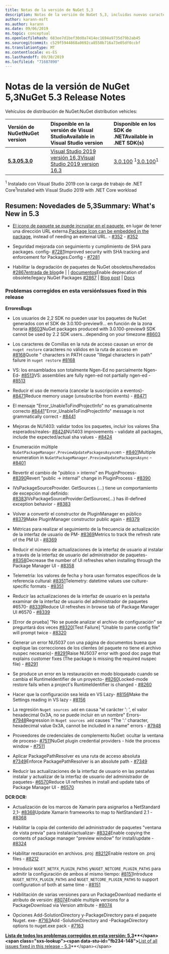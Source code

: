 ```yaml
---
title: Notas de la versión de NuGet 5,3
description: Notas de la versión de NuGet 5,3, incluidas nuevas características, correcciones de errores y DCR.
author: karann-msft
ms.author: karann
ms.date: 09/06/2019
ms.topic: conceptual
ms.openlocfilehash: 683ee7d1bef30d0a7414ec1694a9735d79b2ab45
ms.sourcegitcommit: c529f5944868a0692ca8550b716a73e05df0ccbf
ms.translationtype: MT
ms.contentlocale: es-ES
ms.lasthandoff: 09/30/2019
ms.locfileid: "71687890"
---
```

# <a name="nuget-53-release-notes"></a><span data-ttu-id="fb234-103">Notas de la versión de NuGet 5,3</span><span class="sxs-lookup"><span data-stu-id="fb234-103">NuGet 5.3 Release Notes</span></span>

<span data-ttu-id="fb234-104">Vehículos de distribución de NuGet:</span><span class="sxs-lookup"><span data-stu-id="fb234-104">NuGet distribution vehicles:</span></span>

| <span data-ttu-id="fb234-105">Versión de NuGet</span><span class="sxs-lookup"><span data-stu-id="fb234-105">NuGet version</span></span> | <span data-ttu-id="fb234-106">Disponible en la versión de Visual Studio</span><span class="sxs-lookup"><span data-stu-id="fb234-106">Available in Visual Studio version</span></span>| <span data-ttu-id="fb234-107">Disponible en los SDK de .NET</span><span class="sxs-lookup"><span data-stu-id="fb234-107">Available in .NET SDK(s)</span></span>|
|:---|:---|:---|
| [<span data-ttu-id="fb234-108">**5.3.0**</span><span class="sxs-lookup"><span data-stu-id="fb234-108">**5.3.0**</span></span>](https://nuget.org/downloads) | [<span data-ttu-id="fb234-109">Visual Studio 2019 versión 16,3</span><span class="sxs-lookup"><span data-stu-id="fb234-109">Visual Studio 2019 version 16.3</span></span>](https://visualstudio.microsoft.com/downloads/) | <span data-ttu-id="fb234-110">[3.0.100](https://dotnet.microsoft.com/download/dotnet-core/3.0) <sup>1</sup></span><span class="sxs-lookup"><span data-stu-id="fb234-110">[3.0.100](https://dotnet.microsoft.com/download/dotnet-core/3.0)<sup>1</sup></span></span> |

<span data-ttu-id="fb234-111"><sup>1</sup> Instalado con Visual Studio 2019 con la carga de trabajo de .NET Core</span><span class="sxs-lookup"><span data-stu-id="fb234-111"><sup>1</sup>Installed with Visual Studio 2019 with .NET Core workload</span></span>

## <a name="summary-whats-new-in-53"></a><span data-ttu-id="fb234-112">Resumen: Novedades de 5,3</span><span class="sxs-lookup"><span data-stu-id="fb234-112">Summary: What's New in 5.3</span></span>

* <span data-ttu-id="fb234-113">[El icono de paquete se puede incrustar en el paquete](../reference/msbuild-targets.md#packing-an-icon-image-file), en lugar de tener una dirección URL externa.</span><span class="sxs-lookup"><span data-stu-id="fb234-113">[Package Icon can be embedded in the package](../reference/msbuild-targets.md#packing-an-icon-image-file), instead of needing an external URL.</span></span><span data-ttu-id="fb234-114"> - [#352](https://github.com/NuGet/Home/issues/352)</span><span class="sxs-lookup"><span data-stu-id="fb234-114"> - [#352](https://github.com/NuGet/Home/issues/352)</span></span>

* <span data-ttu-id="fb234-115">Seguridad mejorada con seguimiento y cumplimiento de SHA para packages. config- [#7281](https://github.com/NuGet/Home/issues/7281)</span><span class="sxs-lookup"><span data-stu-id="fb234-115">Improved security with SHA tracking and enforcement for Packages.Config - [#7281](https://github.com/NuGet/Home/issues/7281)</span></span>

* <span data-ttu-id="fb234-116">Habilitar la degradación de paquetes de NuGet obsoletos/heredados [#2867](https://github.com/NuGet/Home/issues/2867)[entrada de blog](https://devblogs.microsoft.com/nuget/deprecating-packages-on-nuget-org/)de  |   | [documentos](https://docs.microsoft.com/en-us/nuget/nuget-org/deprecate-packages)</span><span class="sxs-lookup"><span data-stu-id="fb234-116">Enable deprecation of obsolete/legacy NuGet Packages [#2867](https://github.com/NuGet/Home/issues/2867) | [Blog post](https://devblogs.microsoft.com/nuget/deprecating-packages-on-nuget-org/) | [Docs](https://docs.microsoft.com/en-us/nuget/nuget-org/deprecate-packages)</span></span>

### <a name="issues-fixed-in-this-release"></a><span data-ttu-id="fb234-117">Problemas corregidos en esta versión</span><span class="sxs-lookup"><span data-stu-id="fb234-117">Issues fixed in this release</span></span>

<span data-ttu-id="fb234-118">**Errores**</span><span class="sxs-lookup"><span data-stu-id="fb234-118">**Bugs**</span></span>

* <span data-ttu-id="fb234-119">Los usuarios de 2,2 SDK no pueden usar los paquetes de NuGet generados con el SDK de 3.0.100-preview9... en función de la zona horaria [#8603](https://github.com/NuGet/Home/issues/8603)</span><span class="sxs-lookup"><span data-stu-id="fb234-119">NuGet packages produced with 3.0.100-preview9 SDK cannot be used by 2.2 SDK users...depending on your timezone [#8603](https://github.com/NuGet/Home/issues/8603)</span></span>

* <span data-ttu-id="fb234-120">Los caracteres de Comillas en la ruta de acceso causan un error de `nuget restore` caracteres no válidos en la ruta de acceso en [#8168](https://github.com/NuGet/Home/issues/8168)</span><span class="sxs-lookup"><span data-stu-id="fb234-120">Quote " characters in PATH cause "Illegal characters in path" failure in `nuget restore` [#8168](https://github.com/NuGet/Home/issues/8168)</span></span>

* <span data-ttu-id="fb234-121">VS: los ensamblados son totalmente Ngen-Ed no parcialmente Ngen-Ed- [#8513](https://github.com/NuGet/Home/issues/8513)</span><span class="sxs-lookup"><span data-stu-id="fb234-121">VS: assemblies are fully ngen-ed not partially ngen-ed - [#8513](https://github.com/NuGet/Home/issues/8513)</span></span>

* <span data-ttu-id="fb234-122">Reducir el uso de memoria (cancelar la suscripción a eventos)- [#8471](https://github.com/NuGet/Home/issues/8471)</span><span class="sxs-lookup"><span data-stu-id="fb234-122">Reduce memory usage (unsubscribe from events) - [#8471](https://github.com/NuGet/Home/issues/8471)</span></span>

* <span data-ttu-id="fb234-123">El mensaje "Error_UnableToFindProjectInfo" no es gramaticalmente correcto [#8441](https://github.com/NuGet/Home/issues/8441)</span><span class="sxs-lookup"><span data-stu-id="fb234-123">"Error_UnableToFindProjectInfo" message is not grammatically correct - [#8441](https://github.com/NuGet/Home/issues/8441)</span></span>

* <span data-ttu-id="fb234-124">Mejoras de NU1403: validar todos los paquetes, incluir los valores Sha esperados/reales- [#8424](https://github.com/NuGet/Home/issues/8424)</span><span class="sxs-lookup"><span data-stu-id="fb234-124">NU1403 improvements - validate all packages, include the expected/actual sha values - [#8424](https://github.com/NuGet/Home/issues/8424)</span></span>

* <span data-ttu-id="fb234-125">Enumeración múltiple `NuGetPackageManager.PreviewUpdatePackagesAsync`en  -  [#8401](https://github.com/NuGet/Home/issues/8401)</span><span class="sxs-lookup"><span data-stu-id="fb234-125">Multiple enumeration in `NuGetPackageManager.PreviewUpdatePackagesAsync` - [#8401](https://github.com/NuGet/Home/issues/8401)</span></span>

* <span data-ttu-id="fb234-126">Revertir el cambio de "público > interno" en PluginProcess- [#8390](https://github.com/NuGet/Home/issues/8390)</span><span class="sxs-lookup"><span data-stu-id="fb234-126">Revert "public -> internal" change in PluginProcess - [#8390](https://github.com/NuGet/Home/issues/8390)</span></span>

* <span data-ttu-id="fb234-127">IVsPackageSourceProvider. GetSources (...) tiene un comportamiento de excepción mal definido: [#8383](https://github.com/NuGet/Home/issues/8383)</span><span class="sxs-lookup"><span data-stu-id="fb234-127">IVsPackageSourceProvider.GetSources(…) has ill-defined exception behavior - [#8383](https://github.com/NuGet/Home/issues/8383)</span></span>

* <span data-ttu-id="fb234-128">Volver a convertir el constructor de PluginManager en público [#8379](https://github.com/NuGet/Home/issues/8379)</span><span class="sxs-lookup"><span data-stu-id="fb234-128">Make PluginManager constructor public again - [#8379](https://github.com/NuGet/Home/issues/8379)</span></span>

* <span data-ttu-id="fb234-129">Métricas para realizar el seguimiento de la frecuencia de actualización de la interfaz de usuario de PM- [#8369](https://github.com/NuGet/Home/issues/8369)</span><span class="sxs-lookup"><span data-stu-id="fb234-129">Metrics to track the refresh rate of the PM UI - [#8369](https://github.com/NuGet/Home/issues/8369)</span></span>

* <span data-ttu-id="fb234-130">Reducir el número de actualizaciones de la interfaz de usuario al instalar a través de la interfaz de usuario del administrador de paquetes- [#8358](https://github.com/NuGet/Home/issues/8358)</span><span class="sxs-lookup"><span data-stu-id="fb234-130">Decrease the number of UI refreshes when installing through the Package Manager UI - [#8358](https://github.com/NuGet/Home/issues/8358)</span></span>

* <span data-ttu-id="fb234-131">Telemetría: los valores de fecha y hora usan formatos específicos de la referencia cultural: [#8351](https://github.com/NuGet/Home/issues/8351)</span><span class="sxs-lookup"><span data-stu-id="fb234-131">Telemetry:  datetime values use culture-specific formats - [#8351](https://github.com/NuGet/Home/issues/8351)</span></span>

* <span data-ttu-id="fb234-132">Reducir las actualizaciones de la interfaz de usuario en la pestaña examinar de la interfaz de usuario del administrador de paquetes #6570- [#8339](https://github.com/NuGet/Home/issues/8339)</span><span class="sxs-lookup"><span data-stu-id="fb234-132">Reduce UI refreshes in browse tab of Package Manager UI #6570 - [#8339](https://github.com/NuGet/Home/issues/8339)</span></span>

* <span data-ttu-id="fb234-133">[Error de prueba] "No se puede analizar el archivo de configuración" se preguntará dos veces [#8320](https://github.com/NuGet/Home/issues/8320)</span><span class="sxs-lookup"><span data-stu-id="fb234-133">[Test Failure] “Unable to parse config file” will prompt twice - [#8320](https://github.com/NuGet/Home/issues/8320)</span></span>

* <span data-ttu-id="fb234-134">Generar un error NU5037 con una página de documentos buena que explique las correcciones de los clientes (el paquete no tiene el archivo nuspec necesario)- [#8291](https://github.com/NuGet/Home/issues/8291)</span><span class="sxs-lookup"><span data-stu-id="fb234-134">Raise NU5037 error with good doc page that explains customer fixes (The package is missing the required nuspec file) - [#8291](https://github.com/NuGet/Home/issues/8291)</span></span>

* <span data-ttu-id="fb234-135">Se produce un error en la restauración en modo bloqueado cuando se cambia el RuntimeIdentifier de un proyecto- [#8260](https://github.com/NuGet/Home/issues/8260)</span><span class="sxs-lookup"><span data-stu-id="fb234-135">Locked-mode restore fails when a project's RuntimeIdentifier is changed - [#8260](https://github.com/NuGet/Home/issues/8260)</span></span>

* <span data-ttu-id="fb234-136">Hacer que la configuración sea leída en VS Lazy- [#8156](https://github.com/NuGet/Home/issues/8156)</span><span class="sxs-lookup"><span data-stu-id="fb234-136">Make the Settings reading in VS lazy - [#8156](https://github.com/NuGet/Home/issues/8156)</span></span>

* <span data-ttu-id="fb234-137">La regresión `Nuget sources add` en causa "el carácter ': ', el valor hexadecimal 0x3A, no se puede incluir en un nombre" Errors- [#7948](https://github.com/NuGet/Home/issues/7948)</span><span class="sxs-lookup"><span data-stu-id="fb234-137">Regression in `Nuget sources add` causes "The ':' character, hexadecimal value 0x3A, cannot be included in a name" errors - [#7948](https://github.com/NuGet/Home/issues/7948)</span></span>

* <span data-ttu-id="fb234-138">Proveedores de credenciales de complemento NuGet: ocultar la ventana de proceso- [#7511](https://github.com/NuGet/Home/issues/7511)</span><span class="sxs-lookup"><span data-stu-id="fb234-138">NuGet plugin credential providers - hide the process window - [#7511](https://github.com/NuGet/Home/issues/7511)</span></span>

* <span data-ttu-id="fb234-139">Aplicar PackagePathResolver es una ruta de acceso absoluta [#7349](https://github.com/NuGet/Home/issues/7349)</span><span class="sxs-lookup"><span data-stu-id="fb234-139">Enforce PackagePathResolver is an absolute path - [#7349](https://github.com/NuGet/Home/issues/7349)</span></span>

* <span data-ttu-id="fb234-140">Reducir las actualizaciones de la interfaz de usuario en las pestañas instalar y actualizar de la interfaz de usuario del administrador de paquetes- [#6570](https://github.com/NuGet/Home/issues/6570)</span><span class="sxs-lookup"><span data-stu-id="fb234-140">Reduce UI refreshes in install and update tabs of Package Manager UI - [#6570](https://github.com/NuGet/Home/issues/6570)</span></span>

<span data-ttu-id="fb234-141">**DCR:**</span><span class="sxs-lookup"><span data-stu-id="fb234-141">**DCR:**</span></span>

* <span data-ttu-id="fb234-142">Actualización de los marcos de Xamarin para asignarlos a NetStandard 2,1- [#8368](https://github.com/NuGet/Home/issues/8368)</span><span class="sxs-lookup"><span data-stu-id="fb234-142">Update Xamarin frameworks to map to NetStandard 2.1 - [#8368](https://github.com/NuGet/Home/issues/8368)</span></span>

* <span data-ttu-id="fb234-143">Habilitar la copia del contenido del administrador de paquetes "ventana de vista previa" para instalar/actualizar- [#8324](https://github.com/NuGet/Home/issues/8324)</span><span class="sxs-lookup"><span data-stu-id="fb234-143">Enable copying the contents of package manager "preview window" for install/update - [#8324](https://github.com/NuGet/Home/issues/8324)</span></span>

* <span data-ttu-id="fb234-144">Habilitar restauración en archivos. proj: [#8212](https://github.com/NuGet/Home/issues/8212)</span><span class="sxs-lookup"><span data-stu-id="fb234-144">Enable restore on .proj files - [#8212](https://github.com/NuGet/Home/issues/8212)</span></span>

* <span data-ttu-id="fb234-145">Introducir `NUGET_NETFX_PLUGIN_PATHS` y`NUGET_NETCORE_PLUGIN_PATHS` para admitir la configuración de ambos al mismo tiempo: [#8151](https://github.com/NuGet/Home/issues/8151)</span><span class="sxs-lookup"><span data-stu-id="fb234-145">Introduce `NUGET_NETFX_PLUGIN_PATHS` and `NUGET_NETCORE_PLUGIN_PATHS` to support configuration of both at same time - [#8151](https://github.com/NuGet/Home/issues/8151)</span></span>

* <span data-ttu-id="fb234-146">Habilitación de varias versiones para un PackageDownload mediante el atributo de versión: [#8074](https://github.com/NuGet/Home/issues/8074)</span><span class="sxs-lookup"><span data-stu-id="fb234-146">Enable multiple versions for a PackageDownload via Version attribute - [#8074](https://github.com/NuGet/Home/issues/8074)</span></span>

* <span data-ttu-id="fb234-147">Opciones Add-SolutionDirectory y-PackageDirectory para el paquete Nuget. exe- [#7163](https://github.com/NuGet/Home/issues/7163)</span><span class="sxs-lookup"><span data-stu-id="fb234-147">Add -SolutionDirectory and -PackageDirectory options to nuget.exe pack - [#7163](https://github.com/NuGet/Home/issues/7163)</span></span>

<span data-ttu-id="fb234-148">**[Lista de todos los problemas corregidos en esta versión: 5,3](https://github.com/nuget/home/issues?q=is%3Aissue+is%3Aclosed+milestone%3A%225.3")**</span><span class="sxs-lookup"><span data-stu-id="fb234-148">**[List of all issues fixed in this release - 5.3](https://github.com/nuget/home/issues?q=is%3Aissue+is%3Aclosed+milestone%3A%225.3")**</span></span>
